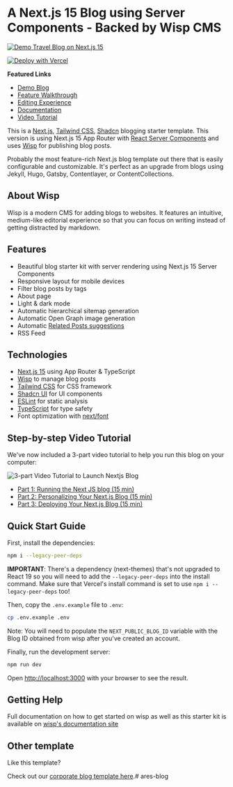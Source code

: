 # A Next.js 15 Blog using Server Components - Backed by Wisp CMS<!-- omit in toc -->

[![Demo Travel Blog on Next.js 15](https://imagedelivery.net/lLmNeOP7HXG0OqaG97wimw/clvlugru90000o4g8ahxp069s/32432ccf-57a8-4992-8c51-e5a47e110018.png/public "Demo Travel Blog on Next.js 15")](https://nextjs-blog-cms-wisp.vercel.app/)

[![Deploy with Vercel](https://vercel.com/button)](https://vercel.com/new/clone?repository-url=https%3A%2F%2Fgithub.com%2FWisp-CMS%2Fnextjs-blog-cms-wisp&env=NEXT_PUBLIC_BLOG_ID&envDescription=Blog%20ID%20obtained%20from%20the%20Setup%20Page%20on%20Wisp%20CMS&demo-title=Demo%20Travel%20Blog&demo-description=Demo%20travel%20blog%20using%20Nextjs%2015%20Server%20Component&demo-url=https%3A%2F%2Fnextjs-blog-cms-wisp.vercel.app%2F&demo-image=https%3A%2F%2Fimagedelivery.net%2FlLmNeOP7HXG0OqaG97wimw%2Fclvlugru90000o4g8ahxp069s%2F32432ccf-57a8-4992-8c51-e5a47e110018.png%2Fpublic)

**Featured Links**

- [Demo Blog](https://blog-demo.wisp.blog/)
- [Feature Walkthrough](https://youtu.be/7wVYAGhDmdY)
- [Editing Experience](https://youtu.be/uSKO8J38T98)
- [Documentation](https://www.wisp.blog/docs/next-js-blog-starter-kit/overview)
- [Video Tutorial](https://www.wisp.blog/docs/next-js-blog-starter-kit/running-blog)

This is a [Next.js](https://nextjs.org/docs/getting-started/installation), [Tailwind CSS](https://tailwindcss.com/), [Shadcn](https://ui.shadcn.com/) blogging starter template. This version is using Next.js 15 App Router with [React Server Components](https://nextjs.org/docs/getting-started/react-essentials#server-components) and uses [Wisp](https://wisp.blog/?utm_source=github&utm_medium=web&utm_campaign=nextjs-blog-cms-wisp) for publishing blog posts.

Probably the most feature-rich Next.js blog template out there that is easily configurable and customizable. It's perfect as an upgrade from blogs using Jekyll, Hugo, Gatsby, Contentlayer, or ContentCollections.

## About Wisp

Wisp is a modern CMS for adding blogs to websites. It features an intuitive, medium-like editorial experience so that you can focus on writing instead of getting distracted by markdown.

## Features

- Beautiful blog starter kit with server rendering using Next.js 15 Server Components
- Responsive layout for mobile devices
- Filter blog posts by tags
- About page
- Light & dark mode
- Automatic hierarchical sitemap generation
- Automatic Open Graph image generation
- Automatic [Related Posts suggestions](https://www.wisp.blog/blog/suggesting-related-blog-post-with-ai-content-recommendation)
- RSS Feed

## Technologies

- [Next.js 15](https://nextjs.org/) using App Router & TypeScript
- [Wisp](https://wisp.blog/?utm_source=github&utm_medium=web&utm_campaign=nextjs-blog-cms-wisp) to manage blog posts
- [Tailwind CSS](https://tailwindcss.com/) for CSS framework
- [Shadcn UI](https://ui.shadcn.com/) for UI components
- [ESLint](https://eslint.org/) for static analysis
- [TypeScript](https://www.typescriptlang.org/) for type safety
- Font optimization with [next/font](https://nextjs.org/docs/app/api-reference/components/font)

## Step-by-step Video Tutorial

We've now included a 3-part video tutorial to help you run this blog on your computer:

![3-part Video Tutorial to Launch Nextjs Blog](https://imagedelivery.net/lLmNeOP7HXG0OqaG97wimw/cluqyx1rl0000l5ds3f0vkfer/2a92b7b6-9b11-4e41-8719-bad7be99b912.png/public "3-part Video Tutorial to Launch Nextjs Blog")

- [Part 1: Running the Next JS blog (15 min)](https://www.wisp.blog/docs/next-js-blog-starter-kit/running-blog?utm_source=github&utm_medium=web&utm_campaign=nextjs-blog-cms-wisp)
- [Part 2: Personalizing Your Next.js Blog (15 min)](https://www.wisp.blog/docs/next-js-blog-starter-kit/personalizing-blog?utm_source=github&utm_medium=web&utm_campaign=nextjs-blog-cms-wisp)
- [Part 3: Deploying Your Next.js Blog (15 min)](https://www.wisp.blog/docs/next-js-blog-starter-kit/deploying-blog?utm_source=github&utm_medium=web&utm_campaign=nextjs-blog-cms-wisp)

## Quick Start Guide

First, install the dependencies:

```bash
npm i --legacy-peer-deps
```

**IMPORTANT**: There's a dependency (next-themes) that's not upgraded to React 19 so you will need to add the `--legacy-peer-deps` into the install command. Make sure that Vercel's install command is set to use `npm i --legacy-peer-deps` too!

Then, copy the `.env.example` file to `.env`:

```bash
cp .env.example .env
```

Note: You will need to populate the `NEXT_PUBLIC_BLOG_ID` variable with the Blog ID obtained from wisp after you've created an account.

Finally, run the development server:

```bash
npm run dev
```

Open [http://localhost:3000](http://localhost:3000) with your browser to see the result.

## Getting Help

Full documentation on how to get started on wisp as well as this starter kit is available on [wisp's documentation site](https://www.wisp.blog/docs/next-js-blog-starter-kit/overview?utm_source=github&utm_medium=web&utm_campaign=nextjs-blog-cms-wisp)

## Other template

Like this template?

Check out our [corporate blog template here](https://github.com/Wisp-CMS/nextjs-corporate-blog-starter).#   a r e s - b l o g  
 